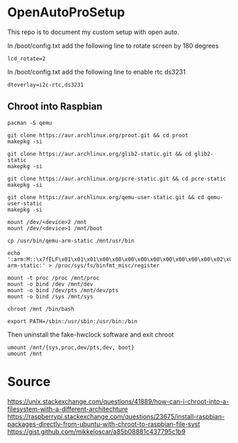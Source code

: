 # OpenAutoProSetup

This repo is to document my custom setup with open auto.

In /boot/config.txt add the following line to rotate screen by 180 degrees
```
lcd_rotate=2
```

In /boot/config.txt add the following line to enable rtc ds3231
```
dtoverlay=i2c-rtc,ds3231
```

## Chroot into Raspbian


```
pacman -S qemu

git clone https://aur.archlinux.org/proot.git && cd proot
makepkg -si

git clone https://aur.archlinux.org/glib2-static.git && cd glib2-static
makepkg -si

git clone https://aur.archlinux.org/pcre-static.git && cd pcre-static
makepkg -si

git clone https://aur.archlinux.org/qemu-user-static.git && cd qemu-user-static
makepkg -si

mount /dev/<device>2 /mnt
mount /dev/<device>1 /mnt/boot

cp /usr/bin/qemu-arm-static /mnt/usr/bin

echo ':arm:M::\x7fELF\x01\x01\x01\x00\x00\x00\x00\x00\x00\x00\x00\x00\x02\x00\x28\x00:\xff\xff\xff\xff\xff\xff\xff\x00\xff\xff\xff\xff\xff\xff\xff\xff\xfe\xff\xff\xff:/usr/bin/qemu-arm-static:' > /proc/sys/fs/binfmt_misc/register

mount -t proc /proc /mnt/proc
mount -o bind /dev /mnt/dev
mount -o bind /dev/pts /mnt/dev/pts
mount -o bind /sys /mnt/sys

chroot /mnt /bin/bash

export PATH=/sbin:/usr/sbin:/usr/bin:/bin

```


Then uninstall the fake-hwclock software and exit chroot

```
umount /mnt/{sys,proc,dev/pts,dev, boot}
umount /mnt

```

# Source
https://unix.stackexchange.com/questions/41889/how-can-i-chroot-into-a-filesystem-with-a-different-architechture
https://raspberrypi.stackexchange.com/questions/23675/install-raspbian-packages-directly-from-ubuntu-with-chroot-to-raspbian-file-syst
https://gist.github.com/mikkeloscar/a85b08881c437795c1b9
